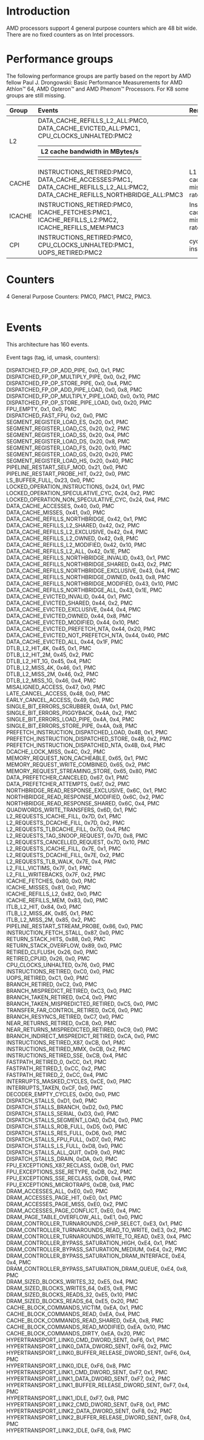 # Introduction #

AMD processors support 4 general purpose counters which are 48 bit wide.
There are no fixed counters as on Intel processors.

# Performance groups #

The following performance groups are partly based on the report by AMD fellow Paul J. Drongowski: Basic Performance Measurements for AMD Athlon™ 64,
AMD Opteron™ and AMD Phenom™ Processors. For K8 some groups are still missing.

| **Group** | **Events** | **Remarks** |
|:----------|:-----------|:------------|
|L2|DATA\_CACHE\_REFILLS\_L2\_ALL:PMC0,<br>DATA_CACHE_EVICTED_ALL:PMC1,<br>CPU_CLOCKS_UNHALTED:PMC2<table><thead><th>L2 cache bandwidth in MBytes/s</th></thead><tbody>
<tr><td>CACHE</td><td>INSTRUCTIONS_RETIRED:PMC0,<br>DATA_CACHE_ACCESSES:PMC1,<br>DATA_CACHE_REFILLS_L2_ALL:PMC2,<br>DATA_CACHE_REFILLS_NORTHBRIDGE_ALL:PMC3</td><td>L1 Data cache miss rate/ratio</td></tr>
<tr><td>ICACHE</td><td>INSTRUCTIONS_RETIRED:PMC0,<br>ICACHE_FETCHES:PMC1,<br>ICACHE_REFILLS_L2:PMC2,<br>ICACHE_REFILLS_MEM:PMC3</td><td>Instruction cache miss rate/ratio</td></tr>
<tr><td>CPI</td><td>INSTRUCTIONS_RETIRED:PMC0,<br>CPU_CLOCKS_UNHALTED:PMC1,<br>UOPS_RETIRED:PMC2</td><td>cycles per instruction</td></tr></tbody></table>


<h1>Counters</h1>

4 General Purpose Counters: PMC0, PMC1, PMC2, PMC3.<br>
<br>
<h1>Events</h1>

This architecture has 160 events.<br>
<br>
Event tags (tag, id, umask, counters):<br>
<br>
DISPATCHED_FP_OP_ADD_PIPE, 0x0, 0x1, PMC    <br>
DISPATCHED_FP_OP_MULTIPLY_PIPE, 0x0, 0x2, PMC    <br>
DISPATCHED_FP_OP_STORE_PIPE, 0x0, 0x4, PMC    <br>
DISPATCHED_FP_OP_ADD_PIPE_LOAD, 0x0, 0x8, PMC    <br>
DISPATCHED_FP_OP_MULTIPLY_PIPE_LOAD, 0x0, 0x10, PMC    <br>
DISPATCHED_FP_OP_STORE_PIPE_LOAD, 0x0, 0x20, PMC    <br>
FPU_EMPTY, 0x1, 0x0, PMC    <br>
DISPATCHED_FAST_FPU, 0x2, 0x0, PMC    <br>
SEGMENT_REGISTER_LOAD_ES, 0x20, 0x1, PMC    <br>
SEGMENT_REGISTER_LOAD_CS, 0x20, 0x2, PMC    <br>
SEGMENT_REGISTER_LOAD_SS, 0x20, 0x4, PMC    <br>
SEGMENT_REGISTER_LOAD_DS, 0x20, 0x8, PMC    <br>
SEGMENT_REGISTER_LOAD_FS, 0x20, 0x10, PMC    <br>
SEGMENT_REGISTER_LOAD_GS, 0x20, 0x20, PMC    <br>
SEGMENT_REGISTER_LOAD_HS, 0x20, 0x40, PMC    <br>
PIPELINE_RESTART_SELF_MOD, 0x21, 0x0, PMC    <br>
PIPELINE_RESTART_PROBE_HIT, 0x22, 0x0, PMC    <br>
LS_BUFFER_FULL, 0x23, 0x0, PMC    <br>
LOCKED_OPERATION_INSTRUCTIONS, 0x24, 0x1, PMC    <br>
LOCKED_OPERATION_SPECULATIVE_CYC, 0x24, 0x2, PMC    <br>
LOCKED_OPERATION_NON_SPECULATIVE_CYC, 0x24, 0x4, PMC    <br>
DATA_CACHE_ACCESSES, 0x40, 0x0, PMC    <br>
DATA_CACHE_MISSES, 0x41, 0x0, PMC    <br>
DATA_CACHE_REFILLS_NORTHBRIDGE, 0x42, 0x1, PMC    <br>
DATA_CACHE_REFILLS_L2_SHARED, 0x42, 0x2, PMC    <br>
DATA_CACHE_REFILLS_L2_EXCLUSIVE, 0x42, 0x4, PMC    <br>
DATA_CACHE_REFILLS_L2_OWNED, 0x42, 0x8, PMC    <br>
DATA_CACHE_REFILLS_L2_MODIFIED, 0x42, 0x10, PMC    <br>
DATA_CACHE_REFILLS_L2_ALL, 0x42, 0x1E, PMC    <br>
DATA_CACHE_REFILLS_NORTHBRIDGE_INVALID, 0x43, 0x1, PMC    <br>
DATA_CACHE_REFILLS_NORTHBRIDGE_SHARED, 0x43, 0x2, PMC    <br>
DATA_CACHE_REFILLS_NORTHBRIDGE_EXCLUSIVE, 0x43, 0x4, PMC    <br>
DATA_CACHE_REFILLS_NORTHBRIDGE_OWNED, 0x43, 0x8, PMC    <br>
DATA_CACHE_REFILLS_NORTHBRIDGE_MODIFIED, 0x43, 0x10, PMC    <br>
DATA_CACHE_REFILLS_NORTHBRIDGE_ALL, 0x43, 0x1E, PMC    <br>
DATA_CACHE_EVICTED_INVALID, 0x44, 0x1, PMC    <br>
DATA_CACHE_EVICTED_SHARED, 0x44, 0x2, PMC    <br>
DATA_CACHE_EVICTED_EXCLUSIVE, 0x44, 0x4, PMC    <br>
DATA_CACHE_EVICTED_OWNED, 0x44, 0x8, PMC    <br>
DATA_CACHE_EVICTED_MODIFIED, 0x44, 0x10, PMC    <br>
DATA_CACHE_EVICTED_PREFETCH_NTA, 0x44, 0x20, PMC    <br>
DATA_CACHE_EVICTED_NOT_PREFETCH_NTA, 0x44, 0x40, PMC    <br>
DATA_CACHE_EVICTED_ALL, 0x44, 0x1F, PMC    <br>
DTLB_L2_HIT_4K, 0x45, 0x1, PMC    <br>
DTLB_L2_HIT_2M, 0x45, 0x2, PMC    <br>
DTLB_L2_HIT_1G, 0x45, 0x4, PMC    <br>
DTLB_L2_MISS_4K, 0x46, 0x1, PMC    <br>
DTLB_L2_MISS_2M, 0x46, 0x2, PMC    <br>
DTLB_L2_MISS_1G, 0x46, 0x4, PMC    <br>
MISALIGNED_ACCESS, 0x47, 0x0, PMC    <br>
LATE_CANCEL_ACCESS, 0x48, 0x0, PMC    <br>
EARLY_CANCEL_ACCESS, 0x49, 0x0, PMC    <br>
SINGLE_BIT_ERRORS_SCRUBBER, 0x4A, 0x1, PMC    <br>
SINGLE_BIT_ERRORS_PIGGYBACK, 0x4A, 0x2, PMC    <br>
SINGLE_BIT_ERRORS_LOAD_PIPE, 0x4A, 0x4, PMC    <br>
SINGLE_BIT_ERRORS_STORE_PIPE, 0x4A, 0x8, PMC    <br>
PREFETCH_INSTRUCTION_DISPATCHED_LOAD, 0x4B, 0x1, PMC    <br>
PREFETCH_INSTRUCTION_DISPATCHED_STORE, 0x4B, 0x2, PMC    <br>
PREFETCH_INSTRUCTION_DISPATCHED_NTA, 0x4B, 0x4, PMC    <br>
DCACHE_LOCK_MISS, 0x4C, 0x2, PMC    <br>
MEMORY_REQUEST_NON_CACHEABLE, 0x65, 0x1, PMC    <br>
MEMORY_REQUEST_WRITE_COMBINED, 0x65, 0x2, PMC    <br>
MEMORY_REQUEST_STREAMING_STORE, 0x65, 0x80, PMC    <br>
DATA_PREFETCHER_CANCELED, 0x67, 0x1, PMC    <br>
DATA_PREFETCHER_ATTEMPTS, 0x67, 0x2, PMC    <br>
NORTHBRIDGE_READ_RESPONSE_EXCLUSIVE, 0x6C, 0x1, PMC    <br>
NORTHBRIDGE_READ_RESPONSE_MODIFIED, 0x6C, 0x2, PMC    <br>
NORTHBRIDGE_READ_RESPONSE_SHARED, 0x6C, 0x4, PMC    <br>
QUADWORDS_WRITE_TRANSFERS, 0x6D, 0x1, PMC    <br>
L2_REQUESTS_ICACHE_FILL, 0x7D, 0x1, PMC    <br>
L2_REQUESTS_DCACHE_FILL, 0x7D, 0x2, PMC    <br>
L2_REQUESTS_TLBCACHE_FILL, 0x7D, 0x4, PMC    <br>
L2_REQUESTS_TAG_SNOOP_REQUEST, 0x7D, 0x8, PMC    <br>
L2_REQUESTS_CANCELLED_REQUEST, 0x7D, 0x10, PMC    <br>
L2_REQUESTS_ICACHE_FILL, 0x7E, 0x1, PMC    <br>
L2_REQUESTS_DCACHE_FILL, 0x7E, 0x2, PMC    <br>
L2_REQUESTS_TLB_WALK, 0x7E, 0x4, PMC    <br>
L2_FILL_VICTIMS, 0x7F, 0x1, PMC    <br>
L2_FILL_WRITEBACKS, 0x7F, 0x2, PMC    <br>
ICACHE_FETCHES, 0x80, 0x0, PMC    <br>
ICACHE_MISSES, 0x81, 0x0, PMC    <br>
ICACHE_REFILLS_L2, 0x82, 0x0, PMC    <br>
ICACHE_REFILLS_MEM, 0x83, 0x0, PMC    <br>
ITLB_L2_HIT, 0x84, 0x0, PMC    <br>
ITLB_L2_MISS_4K, 0x85, 0x1, PMC    <br>
ITLB_L2_MISS_2M, 0x85, 0x2, PMC    <br>
PIPELINE_RESTART_STREAM_PROBE, 0x86, 0x0, PMC    <br>
INSTRUCTION_FETCH_STALL, 0x87, 0x0, PMC    <br>
RETURN_STACK_HITS, 0x88, 0x0, PMC    <br>
RETURN_STACK_OVERFLOW, 0x89, 0x0, PMC    <br>
RETIRED_CLFLUSH, 0x26, 0x0, PMC    <br>
RETIRED_CPUID, 0x26, 0x0, PMC    <br>
CPU_CLOCKS_UNHALTED, 0x76, 0x0, PMC    <br>
INSTRUCTIONS_RETIRED, 0xC0, 0x0, PMC    <br>
UOPS_RETIRED, 0xC1, 0x0, PMC    <br>
BRANCH_RETIRED, 0xC2, 0x0, PMC    <br>
BRANCH_MISPREDICT_RETIRED, 0xC3, 0x0, PMC    <br>
BRANCH_TAKEN_RETIRED, 0xC4, 0x0, PMC    <br>
BRANCH_TAKEN_MISPREDICTED_RETIRED, 0xC5, 0x0, PMC    <br>
TRANSFER_FAR_CONTROL_RETIRED, 0xC6, 0x0, PMC    <br>
BRANCH_RESYNCS_RETIRED, 0xC7, 0x0, PMC    <br>
NEAR_RETURNS_RETIRED, 0xC8, 0x0, PMC    <br>
NEAR_RETURNS_MISPREDICTED_RETIRED, 0xC9, 0x0, PMC    <br>
BRANCH_INDIRECT_MISPREDICT_RETIRED, 0xCA, 0x0, PMC    <br>
INSTRUCTIONS_RETIRED_X87, 0xCB, 0x1, PMC    <br>
INSTRUCTIONS_RETIRED_MMX, 0xCB, 0x2, PMC    <br>
INSTRUCTIONS_RETIRED_SSE, 0xCB, 0x4, PMC    <br>
FASTPATH_RETIRED_0, 0xCC, 0x1, PMC    <br>
FASTPATH_RETIRED_1, 0xCC, 0x2, PMC    <br>
FASTPATH_RETIRED_2, 0xCC, 0x4, PMC    <br>
INTERRUPTS_MASKED_CYCLES, 0xCE, 0x0, PMC    <br>
INTERRUPTS_TAKEN, 0xCF, 0x0, PMC    <br>
DECODER_EMPTY_CYCLES, 0xD0, 0x0, PMC    <br>
DISPATCH_STALLS, 0xD1, 0x0, PMC    <br>
DISPATCH_STALLS_BRANCH, 0xD2, 0x0, PMC    <br>
DISPATCH_STALLS_SERIAL, 0xD3, 0x0, PMC    <br>
DISPATCH_STALLS_SEGMENT_LOAD, 0xD4, 0x0, PMC    <br>
DISPATCH_STALLS_ROB_FULL, 0xD5, 0x0, PMC    <br>
DISPATCH_STALLS_RES_FULL, 0xD6, 0x0, PMC    <br>
DISPATCH_STALLS_FPU_FULL, 0xD7, 0x0, PMC    <br>
DISPATCH_STALLS_LS_FULL, 0xD8, 0x0, PMC    <br>
DISPATCH_STALLS_ALL_QUIT, 0xD9, 0x0, PMC    <br>
DISPATCH_STALLS_DRAIN, 0xDA, 0x0, PMC    <br>
FPU_EXCEPTIONS_X87_RECLASS, 0xDB, 0x1, PMC    <br>
FPU_EXCEPTIONS_SSE_RETYPE, 0xDB, 0x2, PMC    <br>
FPU_EXCEPTIONS_SSE_RECLASS, 0xDB, 0x4, PMC    <br>
FPU_EXCEPTIONS_MICROTRAPS, 0xDB, 0x8, PMC    <br>
DRAM_ACCESSES_ALL, 0xE0, 0x0, PMC    <br>
DRAM_ACCESSES_PAGE_HIT, 0xE0, 0x1, PMC    <br>
DRAM_ACCESSES_PAGE_MISS, 0xE0, 0x2, PMC    <br>
DRAM_ACCESSES_PAGE_CONFLICT, 0xE0, 0x4, PMC    <br>
DRAM_PAGE_TABLE_OVERFLOW_ALL, 0xE1, 0x0, PMC    <br>
DRAM_CONTROLLER_TURNAROUNDS_CHIP_SELECT, 0xE3, 0x1, PMC    <br>
DRAM_CONTROLLER_TURNAROUNDS_READ_TO_WRITE, 0xE3, 0x2, PMC    <br>
DRAM_CONTROLLER_TURNAROUNDS_WRITE_TO_READ, 0xE3, 0x4, PMC    <br>
DRAM_CONTROLLER_BYPASS_SATURATION_HIGH, 0xE4, 0x1, PMC    <br>
DRAM_CONTROLLER_BYPASS_SATURATION_MEDIUM, 0xE4, 0x2, PMC    <br>
DRAM_CONTROLLER_BYPASS_SATURATION_DRAM_INTERFACE, 0xE4, 0x4, PMC    <br>
DRAM_CONTROLLER_BYPASS_SATURATION_DRAM_QUEUE, 0xE4, 0x8, PMC    <br>
DRAM_SIZED_BLOCKS_WRITES_32, 0xE5, 0x4, PMC    <br>
DRAM_SIZED_BLOCKS_WRITES_64, 0xE5, 0x8, PMC    <br>
DRAM_SIZED_BLOCKS_READS_32, 0xE5, 0x10, PMC    <br>
DRAM_SIZED_BLOCKS_READS_64, 0xE5, 0x20, PMC    <br>
CACHE_BLOCK_COMMANDS_VICTIM, 0xEA, 0x1, PMC    <br>
CACHE_BLOCK_COMMANDS_READ, 0xEA, 0x4, PMC    <br>
CACHE_BLOCK_COMMANDS_READ_SHARED, 0xEA, 0x8, PMC    <br>
CACHE_BLOCK_COMMANDS_READ_MODIFIED, 0xEA, 0x10, PMC    <br>
CACHE_BLOCK_COMMANDS_DIRTY, 0xEA, 0x20, PMC    <br>
HYPERTRANSPORT_LINK0_CMD_DWORD_SENT, 0xF6, 0x1, PMC    <br>
HYPERTRANSPORT_LINK0_DATA_DWORD_SENT, 0xF6, 0x2, PMC    <br>
HYPERTRANSPORT_LINK0_BUFFER_RELEASE_DWORD_SENT, 0xF6, 0x4, PMC    <br>
HYPERTRANSPORT_LINK0_IDLE, 0xF6, 0x8, PMC    <br>
HYPERTRANSPORT_LINK1_CMD_DWORD_SENT, 0xF7, 0x1, PMC    <br>
HYPERTRANSPORT_LINK1_DATA_DWORD_SENT, 0xF7, 0x2, PMC    <br>
HYPERTRANSPORT_LINK1_BUFFER_RELEASE_DWORD_SENT, 0xF7, 0x4, PMC    <br>
HYPERTRANSPORT_LINK1_IDLE, 0xF7, 0x8, PMC    <br>
HYPERTRANSPORT_LINK2_CMD_DWORD_SENT, 0xF8, 0x1, PMC    <br>
HYPERTRANSPORT_LINK2_DATA_DWORD_SENT, 0xF8, 0x2, PMC    <br>
HYPERTRANSPORT_LINK2_BUFFER_RELEASE_DWORD_SENT, 0xF8, 0x4, PMC    <br>
HYPERTRANSPORT_LINK2_IDLE, 0xF8, 0x8, PMC    <br>